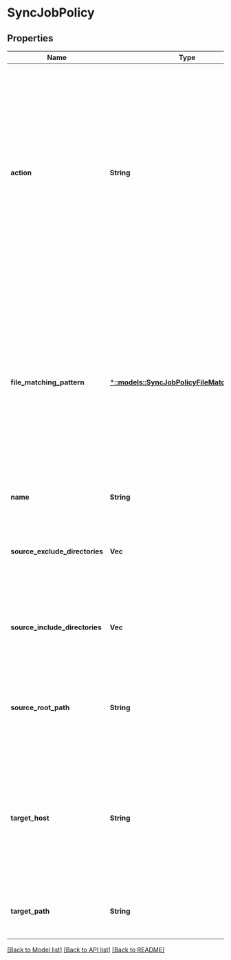 # SyncJobPolicy

## Properties
Name | Type | Description | Notes
------------ | ------------- | ------------- | -------------
**action** | **String** | If &#39;copy&#39;, source files will be copied to the target cluster.  If &#39;sync&#39;, the target directory will be made an image of the source directory:  Files and directories that have been deleted on the source, have been moved within the target directory, or no longer match the selection criteria will be deleted from the target directory. | [optional] [default to null]
**file_matching_pattern** | [***::models::SyncJobPolicyFileMatchingPattern**](SyncJobPolicyFileMatchingPattern.md) | A file matching pattern, organized as an OR&#39;ed set of AND&#39;ed file criteria, for example ((a AND b) OR (x AND y)) used to define a set of files with specific properties.  Policies of type &#39;sync&#39; cannot use &#39;path&#39; or time criteria in their matching patterns, but policies of type &#39;copy&#39; can use all listed criteria. | [optional] [default to null]
**name** | **String** | User-assigned name of this sync policy. | [optional] [default to null]
**source_exclude_directories** | **Vec<String>** | Directories that will be excluded from the sync.  Modifying this field will result in a full synchronization of all data. | [optional] [default to null]
**source_include_directories** | **Vec<String>** | Directories that will be included in the sync.  Modifying this field will result in a full synchronization of all data. | [optional] [default to null]
**source_root_path** | **String** | The root directory on the source cluster the files will be synced from.  Modifying this field will result in a full synchronization of all data. | [optional] [default to null]
**target_host** | **String** | Hostname or IP address of sync target cluster.  Modifying the target cluster host can result in the policy being unrunnable if the new target does not match the current target association. | [optional] [default to null]
**target_path** | **String** | Absolute filesystem path on the target cluster for the sync destination. | [optional] [default to null]

[[Back to Model list]](../README.md#documentation-for-models) [[Back to API list]](../README.md#documentation-for-api-endpoints) [[Back to README]](../README.md)


